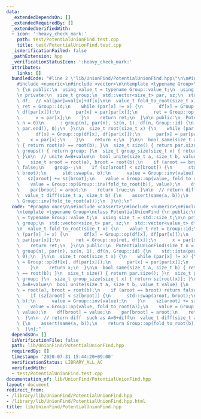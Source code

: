 ```yaml
---
data:
  _extendedDependsOn: []
  _extendedRequiredBy: []
  _extendedVerifiedWith:
  - icon: ':heavy_check_mark:'
    path: test/PotentialUnionFind.test.cpp
    title: test/PotentialUnionFind.test.cpp
  _isVerificationFailed: false
  _pathExtension: hpp
  _verificationStatusIcon: ':heavy_check_mark:'
  attributes:
    links: []
  bundledCode: "#line 2 \"lib/UnionFind/PotentialUnionFind.hpp\"\n\n#include <cassert>\n\
    #include <numeric>\n#include <vector>\n\ntemplate <typename Group>\nclass PotentialUnionFind\
    \ {\n public:\n  using value_t = typename Group::value_t;\n  using size_t = std::size_t;\n\
    \n private:\n  size_t group;\n  std::vector<size_t> par, sz;\n  std::vector<value_t>\
    \ df;  // val[par]=val[x]+df[x]\n\n  value_t fold_to_root(size_t x) {\n    value_t\
    \ ret = Group::id;\n    while (par[x] != x) {\n      df[x] = Group::op(df[x],\
    \ df[par[x]]);\n      par[x] = par[par[x]];\n      ret = Group::op(ret, df[x]);\n\
    \      x = par[x];\n    }\n    return ret;\n  }\n\n public:\n  PotentialUnionFind(size_t\
    \ n = 0)\n      : group(n), par(n), sz(n, 1), df(n, Group::id) {\n    std::iota(par.begin(),\
    \ par.end(), 0);\n  }\n\n  size_t root(size_t x) {\n    while (par[x] != x) {\n\
    \      df[x] = Group::op(df[x], df[par[x]]);\n      par[x] = par[par[x]];\n  \
    \    x = par[x];\n    }\n    return x;\n  }\n\n  bool same(size_t a, size_t b)\
    \ { return root(a) == root(b); }\n  size_t size() { return par.size(); }\n  size_t\
    \ groups() { return group; }\n  size_t group_size(size_t x) { return sz[root(x)];\
    \ }\n\n  // unite A=B+value\n  bool unite(size_t a, size_t b, value_t value) {\n\
    \    size_t aroot = root(a), broot = root(b);\n    if (aroot == broot) return\
    \ false;\n    group--;\n    if (sz[aroot] < sz[broot]) {\n      std::swap(aroot,\
    \ broot);\n      std::swap(a, b);\n      value = Group::inv(value);\n    }\n \
    \   sz[aroot] += sz[broot];\n    value = Group::op(value, fold_to_root(a));\n\
    \    value = Group::op(Group::inv(fold_to_root(b)), value);\n    df[broot] = value;\n\
    \    par[broot] = aroot;\n    return true;\n  }\n\n  // return diff  such as A=B+diff\n\
    \  value_t diff(size_t a, size_t b) {\n    assert(same(a, b));\n    return Group::op(fold_to_root(b),\
    \ Group::inv(fold_to_root(a)));\n  }\n};\n"
  code: "#pragma once\n\n#include <cassert>\n#include <numeric>\n#include <vector>\n\
    \ntemplate <typename Group>\nclass PotentialUnionFind {\n public:\n  using value_t\
    \ = typename Group::value_t;\n  using size_t = std::size_t;\n\n private:\n  size_t\
    \ group;\n  std::vector<size_t> par, sz;\n  std::vector<value_t> df;  // val[par]=val[x]+df[x]\n\
    \n  value_t fold_to_root(size_t x) {\n    value_t ret = Group::id;\n    while\
    \ (par[x] != x) {\n      df[x] = Group::op(df[x], df[par[x]]);\n      par[x] =\
    \ par[par[x]];\n      ret = Group::op(ret, df[x]);\n      x = par[x];\n    }\n\
    \    return ret;\n  }\n\n public:\n  PotentialUnionFind(size_t n = 0)\n      :\
    \ group(n), par(n), sz(n, 1), df(n, Group::id) {\n    std::iota(par.begin(), par.end(),\
    \ 0);\n  }\n\n  size_t root(size_t x) {\n    while (par[x] != x) {\n      df[x]\
    \ = Group::op(df[x], df[par[x]]);\n      par[x] = par[par[x]];\n      x = par[x];\n\
    \    }\n    return x;\n  }\n\n  bool same(size_t a, size_t b) { return root(a)\
    \ == root(b); }\n  size_t size() { return par.size(); }\n  size_t groups() { return\
    \ group; }\n  size_t group_size(size_t x) { return sz[root(x)]; }\n\n  // unite\
    \ A=B+value\n  bool unite(size_t a, size_t b, value_t value) {\n    size_t aroot\
    \ = root(a), broot = root(b);\n    if (aroot == broot) return false;\n    group--;\n\
    \    if (sz[aroot] < sz[broot]) {\n      std::swap(aroot, broot);\n      std::swap(a,\
    \ b);\n      value = Group::inv(value);\n    }\n    sz[aroot] += sz[broot];\n\
    \    value = Group::op(value, fold_to_root(a));\n    value = Group::op(Group::inv(fold_to_root(b)),\
    \ value);\n    df[broot] = value;\n    par[broot] = aroot;\n    return true;\n\
    \  }\n\n  // return diff  such as A=B+diff\n  value_t diff(size_t a, size_t b)\
    \ {\n    assert(same(a, b));\n    return Group::op(fold_to_root(b), Group::inv(fold_to_root(a)));\n\
    \  }\n};"
  dependsOn: []
  isVerificationFile: false
  path: lib/UnionFind/PotentialUnionFind.hpp
  requiredBy: []
  timestamp: '2020-07-31 15:44:20+09:00'
  verificationStatus: LIBRARY_ALL_AC
  verifiedWith:
  - test/PotentialUnionFind.test.cpp
documentation_of: lib/UnionFind/PotentialUnionFind.hpp
layout: document
redirect_from:
- /library/lib/UnionFind/PotentialUnionFind.hpp
- /library/lib/UnionFind/PotentialUnionFind.hpp.html
title: lib/UnionFind/PotentialUnionFind.hpp
---
```

